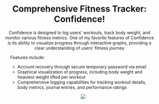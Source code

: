 
<h1 align="center">Comprehensive Fitness Tracker: Confidence!</h1>

<p align="center">Confidence is designed to log users' workouts, track body weight, and monitor various fitness metrics. One of my favorite features of Confidence is its ability to visualize progress through interactive graphs, providing a clear understanding of users' fitness journey </p>
<ul>
  Features include:
 <ul>
    <li>Account recovery through secure temporary password via email</li>
    <li>Graphical visualization of progress, including body weight and heaviest weight lifted per workout</li>
    <li>Comprehensive logging capabilities for tracking workout details, body metrics, journal entries, and performance ratings</li>
</ul>
<p align="center"> 
  <img align="center" src="sort.png">
</p>
